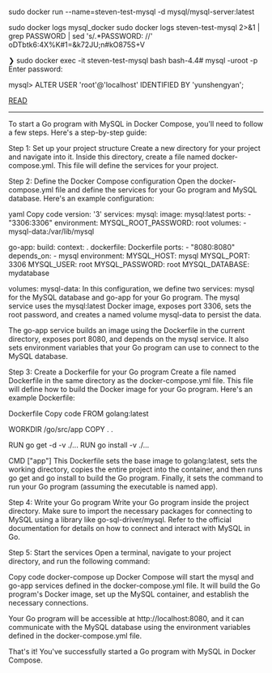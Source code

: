 sudo docker run --name=steven-test-mysql -d mysql/mysql-server:latest

sudo docker logs mysql_docker
sudo docker logs steven-test-mysql 2>&1 | grep PASSWORD | sed 's/.*PASSWORD: //'
oDTbtk6:4X%K#1=&k72JU;n#kO875S+V

❯ sudo docker exec -it steven-test-mysql bash
bash-4.4# mysql -uroot -p
Enter password:

mysql> ALTER USER 'root'@'localhost' IDENTIFIED BY 'yunshengyan';


[READ](https://hevodata.com/learn/docker-mysql/)


---

To start a Go program with MySQL in Docker Compose, you'll need to follow a few steps. Here's a step-by-step guide:

Step 1: Set up your project structure
Create a new directory for your project and navigate into it. Inside this directory, create a file named docker-compose.yml. This file will define the services for your project.

Step 2: Define the Docker Compose configuration
Open the docker-compose.yml file and define the services for your Go program and MySQL database. Here's an example configuration:

yaml
Copy code
version: '3'
services:
  mysql:
    image: mysql:latest
    ports:
      - "3306:3306"
    environment:
      MYSQL_ROOT_PASSWORD: root
    volumes:
      - mysql-data:/var/lib/mysql

  go-app:
    build:
      context: .
      dockerfile: Dockerfile
    ports:
      - "8080:8080"
    depends_on:
      - mysql
    environment:
      MYSQL_HOST: mysql
      MYSQL_PORT: 3306
      MYSQL_USER: root
      MYSQL_PASSWORD: root
      MYSQL_DATABASE: mydatabase

volumes:
  mysql-data:
In this configuration, we define two services: mysql for the MySQL database and go-app for your Go program. The mysql service uses the mysql:latest Docker image, exposes port 3306, sets the root password, and creates a named volume mysql-data to persist the data.

The go-app service builds an image using the Dockerfile in the current directory, exposes port 8080, and depends on the mysql service. It also sets environment variables that your Go program can use to connect to the MySQL database.

Step 3: Create a Dockerfile for your Go program
Create a file named Dockerfile in the same directory as the docker-compose.yml file. This file will define how to build the Docker image for your Go program. Here's an example Dockerfile:

Dockerfile
Copy code
FROM golang:latest

WORKDIR /go/src/app
COPY . .

RUN go get -d -v ./...
RUN go install -v ./...

CMD ["app"]
This Dockerfile sets the base image to golang:latest, sets the working directory, copies the entire project into the container, and then runs go get and go install to build the Go program. Finally, it sets the command to run your Go program (assuming the executable is named app).

Step 4: Write your Go program
Write your Go program inside the project directory. Make sure to import the necessary packages for connecting to MySQL using a library like go-sql-driver/mysql. Refer to the official documentation for details on how to connect and interact with MySQL in Go.

Step 5: Start the services
Open a terminal, navigate to your project directory, and run the following command:

Copy code
docker-compose up
Docker Compose will start the mysql and go-app services defined in the docker-compose.yml file. It will build the Go program's Docker image, set up the MySQL container, and establish the necessary connections.

Your Go program will be accessible at http://localhost:8080, and it can communicate with the MySQL database using the environment variables defined in the docker-compose.yml file.

That's it! You've successfully started a Go program with MySQL in Docker Compose.